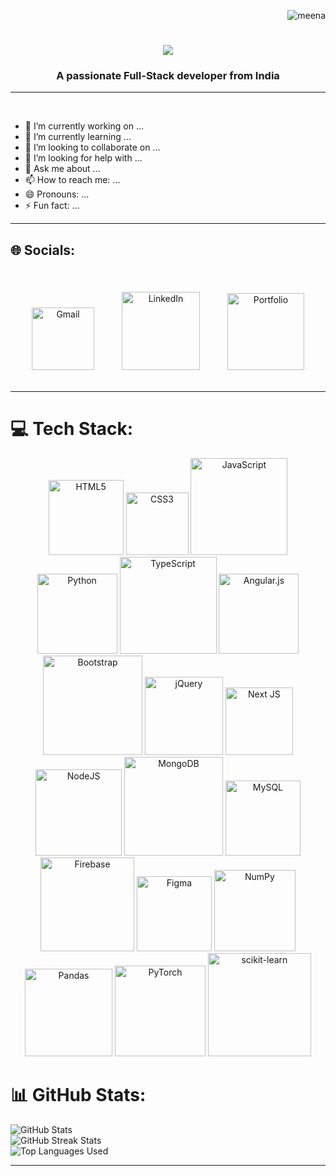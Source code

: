 <p align="right"> <img src="https://komarev.com/ghpvc/?username=Meenaloshini-C&label=Profile%20views&color=0e75b6&style=flat" alt="meena" /> </p>
<h1 align="center">
    <img src="https://readme-typing-svg.herokuapp.com/?font=Righteous&size=35&center=true&vCenter=true&width=500&height=70&duration=4000&lines=Hi+There!+👋;+I'm+Meenaloshini+C!;" />
</h1>
<h3 align="center">A passionate Full-Stack developer from India </h3>
<hr>
<br/>


- 🔭 I’m currently working on ...
- 🌱 I’m currently learning ...
- 👯 I’m looking to collaborate on ...
- 🤔 I’m looking for help with ...
- 💬 Ask me about ...
- 📫 How to reach me: ...
- 😄 Pronouns: ...
- ⚡ Fun fact: ...


<hr>

## 🌐 Socials:
<br>

<div style="text-align: center;">
  <a href="mailto:rogenirchris@gmail.com" style="display: inline-block; margin: 20px;">
    <img src="https://img.shields.io/badge/Gmail-%23E4405F.svg?logo=Gmail&logoColor=white" alt="Gmail" style="width: 100px;">
  </a>


  <a href="https://www.linkedin.com/in/chris-rogen-i-r-008673302/" target="_blank" style="display: inline-block; margin: 20px;">
    <img src="https://img.shields.io/badge/LinkedIn-%230077B5.svg?logo=linkedin&logoColor=white" alt="LinkedIn" style="width: 125px;">
  </a>

  <a href="https://salesp07.github.io" target="_blank" style="display: inline-block; margin: 20px;">
    <img src="https://img.shields.io/badge/Portfolio-%23E4405F.svg?logo=todoist&logoColor=white" alt="Portfolio" style="width: 123px;">
  </a>
</div>


<hr>


# 💻 Tech Stack:



<div style="text-align: center;">
<img src="https://img.shields.io/badge/html5-%23E34F26.svg?style=plastic&logo=html5&logoColor=white" alt="HTML5" style="width: 120px; ">
<img src="https://img.shields.io/badge/css3-%231572B6.svg?style=plastic&logo=css3&logoColor=white" alt="CSS3" style="width: 100px; ">
<img src="https://img.shields.io/badge/javascript-%23323330.svg?style=plastic&logo=javascript&logoColor=%23F7DF1E" alt="JavaScript" style="width: 155px; ;">
<img src="https://img.shields.io/badge/python-3670A0?style=plastic&logo=python&logoColor=ffdd54" alt="Python" style="width: 128px; ">
<img src="https://img.shields.io/badge/typescript-%23007ACC.svg?style=plastic&logo=typescript&logoColor=white" alt="TypeScript" style="width: 155px; ">
<img src="https://img.shields.io/badge/angular.js-%23E23237.svg?style=plastic&logo=angularjs&logoColor=white" alt="Angular.js" style="width: 128px; ">
<img src="https://img.shields.io/badge/bootstrap-%238511FA.svg?style=plastic&logo=bootstrap&logoColor=white" alt="Bootstrap" style="width: 159px; ">
<img src="https://img.shields.io/badge/jquery-%230769AD.svg?style=plastic&logo=jquery&logoColor=white" alt="jQuery" style="width: 125px; ">
<img src="https://img.shields.io/badge/Next-black?style=plastic&logo=next.js&logoColor=white" alt="Next JS" style="width: 108px; ">
<img src="https://img.shields.io/badge/node.js-6DA55F?style=plastic&logo=node.js&logoColor=white" alt="NodeJS" style="width: 138px; ">
<img src="https://img.shields.io/badge/MongoDB-%234ea94b.svg?style=plastic&logo=mongodb&logoColor=white" alt="MongoDB" style="width: 158px;">
<img src="https://img.shields.io/badge/mysql-%2300000f.svg?style=plastic&logo=mysql&logoColor=white" alt="MySQL" style="width: 120px; ">
<img src="https://img.shields.io/badge/Firebase-039BE5?style=plastic&logo=Firebase&logoColor=white" alt="Firebase" style="width: 150px;">
<img src="https://img.shields.io/badge/figma-%23F24E1E.svg?style=plastic&logo=figma&logoColor=white" alt="Figma" style="width: 120px; ">
<img src="https://img.shields.io/badge/numpy-%23013243.svg?style=plastic&logo=numpy&logoColor=white" alt="NumPy" style="width: 130px; ">
<img src="https://img.shields.io/badge/pandas-%23150458.svg?style=plastic&logo=pandas&logoColor=white" alt="Pandas" style="width: 140px;">
<img src="https://img.shields.io/badge/PyTorch-%23EE4C2C.svg?style=plastic&logo=PyTorch&logoColor=white" alt="PyTorch" style="width: 145px; ">
<img src="https://img.shields.io/badge/scikit--learn-%23F7931E.svg?style=plastic&logo=scikit-learn&logoColor=white" alt="scikit-learn" style="width: 165px;">

</div>


 # 📊 GitHub Stats:
<img src="https://github-readme-stats.vercel.app/api?username=Meenaloshini-C&theme=blue-green&hide_border=false&include_all_commits=false&count_private=false" alt="GitHub Stats">
<br/>
<img src="https://github-readme-streak-stats.herokuapp.com/?user=Meenaloshini-C&theme=blue-green&hide_border=false" alt="GitHub Streak Stats">
<br/>
<img src="https://github-readme-stats.vercel.app/api/top-langs/?username=Meenaloshini-C&theme=blue-green&hide_border=false&include_all_commits=false&count_private=false&layout=compact" alt="Top Languages Used">

<hr>
<!-- Proudly created with GPRM ( https://gprm.itsvg.in ) -->

<!--
**Meenaloshini-C/Meenaloshini-C** is a ✨ _special_ ✨ repository because its `README.md` (this file) appears on your GitHub profile.

Here are some ideas to get you started:

- 🔭 I’m currently working on ...
- 🌱 I’m currently learning ...
- 👯 I’m looking to collaborate on ...
- 🤔 I’m looking for help with ...
- 💬 Ask me about ...
- 📫 How to reach me: ...
- 😄 Pronouns: ...
- ⚡ Fun fact: ...
-->
